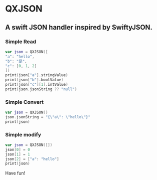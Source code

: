 # QXJSON
## A swift JSON handler inspired by SwiftyJSON.

### Simple Read
```swift
var json = QXJSON([
"a": "hello",
"b": "是",
"c": [0, 1, 2]
])
print(json["a"].stringValue)
print(json["b"].boolValue)
print(json["c"][1].intValue)
print(json.jsonString ?? "null")
```


### Simple Convert 
```swift
var json = QXJSON()
json.jsonString = "{\"a\": \"hello\"}"
print(json)
```


### Simple modify
```swift
var json = QXJSON([])
json[0] = 0
json[1] = 1
json[2] = ["a": "hello"]
print(json)
```

Have fun!
